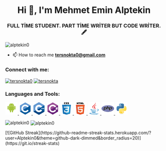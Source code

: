 <h1 align="center">Hi 👋, I'm Mehmet Emin Alptekin</h1>
<h3 align="center">FULL TİME STUDENT. PART TİME WRİTER BUT CODE WRİTER. 🖋️</h3>

<p align="left"> <img src="https://komarev.com/ghpvc/?username=alptekin0&label=Profile%20views&color=0e75b6&style=flat" alt="alptekin0" /> </p>

- 📫 How to reach me **tersnokta0@gmail.com**

<h3 align="left">Connect with me:</h3>
<p align="left">
<a href="https://www.hackerrank.com/tersnokta0" target="blank"><img align="center" src="https://raw.githubusercontent.com/rahuldkjain/github-profile-readme-generator/master/src/images/icons/Social/hackerrank.svg" alt="tersnokta0" height="30" width="40" /></a>
<a href="https://www.leetcode.com/tersnokta" target="blank"><img align="center" src="https://raw.githubusercontent.com/rahuldkjain/github-profile-readme-generator/master/src/images/icons/Social/leet-code.svg" alt="tersnokta" height="30" width="40" /></a>
</p>

<h3 align="left">Languages and Tools:</h3>
<p align="left"> <a href="https://developer.android.com" target="_blank" rel="noreferrer"> <img src="https://raw.githubusercontent.com/devicons/devicon/master/icons/android/android-original-wordmark.svg" alt="android" width="40" height="40"/> </a> <a href="https://www.cprogramming.com/" target="_blank" rel="noreferrer"> <img src="https://raw.githubusercontent.com/devicons/devicon/master/icons/c/c-original.svg" alt="c" width="40" height="40"/> </a> <a href="https://www.w3schools.com/cpp/" target="_blank" rel="noreferrer"> <img src="https://raw.githubusercontent.com/devicons/devicon/master/icons/cplusplus/cplusplus-original.svg" alt="cplusplus" width="40" height="40"/> </a> <a href="https://www.w3schools.com/cs/" target="_blank" rel="noreferrer"> <img src="https://raw.githubusercontent.com/devicons/devicon/master/icons/csharp/csharp-original.svg" alt="csharp" width="40" height="40"/> </a> <a href="https://www.w3schools.com/css/" target="_blank" rel="noreferrer"> <img src="https://raw.githubusercontent.com/devicons/devicon/master/icons/css3/css3-original-wordmark.svg" alt="css3" width="40" height="40"/> </a> <a href="https://www.w3.org/html/" target="_blank" rel="noreferrer"> <img src="https://raw.githubusercontent.com/devicons/devicon/master/icons/html5/html5-original-wordmark.svg" alt="html5" width="40" height="40"/> </a> <a href="https://www.java.com" target="_blank" rel="noreferrer"> <img src="https://raw.githubusercontent.com/devicons/devicon/master/icons/java/java-original.svg" alt="java" width="40" height="40"/> </a> <a href="https://www.php.net" target="_blank" rel="noreferrer"> <img src="https://raw.githubusercontent.com/devicons/devicon/master/icons/php/php-original.svg" alt="php" width="40" height="40"/> </a> <a href="https://www.python.org" target="_blank" rel="noreferrer"> <img src="https://raw.githubusercontent.com/devicons/devicon/master/icons/python/python-original.svg" alt="python" width="40" height="40"/> </a></p>

<p><img align="left" src="https://github-readme-stats.vercel.app/api/top-langs?username=alptekin0&show_icons=true&locale=en&layout=compact" alt="alptekin0" /></p>

<p>&nbsp;<img align="center" src="https://github-readme-stats.vercel.app/api?username=alptekin0&show_icons=true&locale=en" alt="alptekin0" /></p>
[![GitHub Streak](https://github-readme-streak-stats.herokuapp.com/?user=Alptekin0&theme=github-dark-dimmed&border_radius=20)](https://git.io/streak-stats)
